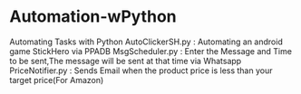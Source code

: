 # Automation-wPython
Automating Tasks with Python 
AutoClickerSH.py : Automating an android game StickHero via PPADB
MsgScheduler.py : Enter the Message and Time to be sent,The message will be sent at that time via Whatsapp
PriceNotifier.py : Sends Email when the product price is less than your target price(For Amazon)

